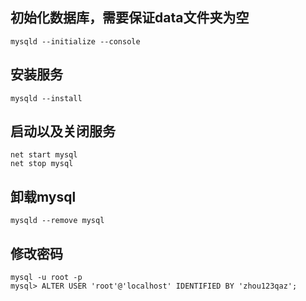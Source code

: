 ## 初始化数据库，需要保证data文件夹为空
```
mysqld --initialize --console
```
## 安装服务
```
mysqld --install
```
## 启动以及关闭服务
```
net start mysql
net stop mysql
```
## 卸载mysql
```
mysqld --remove mysql
```
## 修改密码
```
mysql -u root -p
mysql> ALTER USER 'root'@'localhost' IDENTIFIED BY 'zhou123qaz';
```